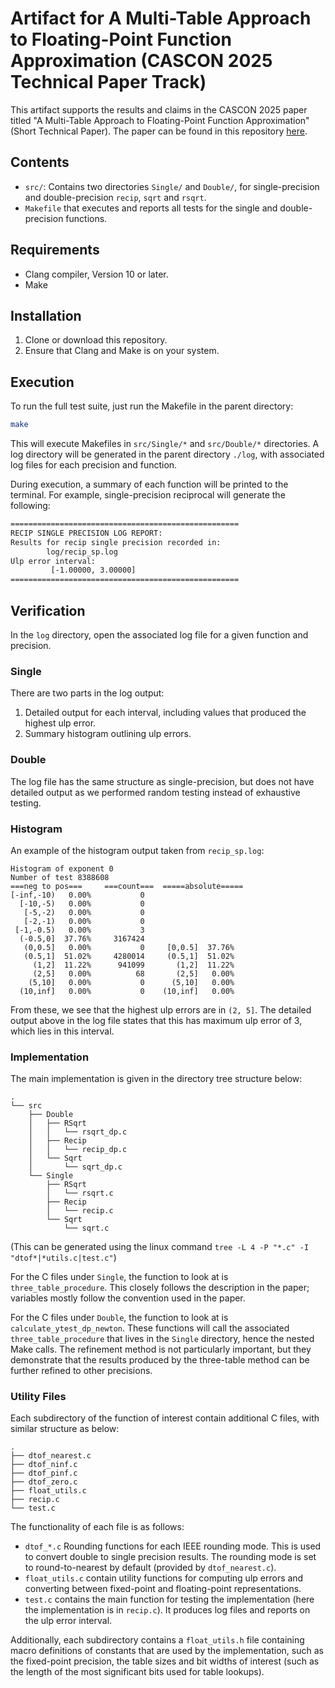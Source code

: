 # Artifact for A Multi-Table Approach to Floating-Point Function Approximation (CASCON 2025 Technical Paper Track)

This artifact supports the results and claims in the CASCON 2025 paper titled "A Multi-Table Approach to Floating-Point Function Approximation" (Short Technical Paper).
The paper can be found in this repository [here](./papers/multi-table-short-version.pdf).

## Contents
- `src/`: Contains two directories `Single/` and `Double/`, for single-precision and double-precision `recip`, `sqrt` and `rsqrt`.
- `Makefile` that executes and reports all tests for the single and double-precision functions.

## Requirements
- Clang compiler, Version 10 or later.
- Make

## Installation
1. Clone or download this repository.
2. Ensure that Clang and Make is on your system.

## Execution

To run the full test suite, just run the Makefile in the parent directory:

```bash
make
```

This will execute Makefiles in `src/Single/*` and `src/Double/*` directories.
A log directory will be generated in the parent directory `./log`, with associated log files
for each precision and function.

During execution, a summary of each function will be printed to the terminal. For example,
single-precision reciprocal will generate the following:

```bash
===================================================
RECIP SINGLE PRECISION LOG REPORT:
Results for recip single precision recorded in:
        log/recip_sp.log
Ulp error interval:
         [-1.00000, 3.00000]
===================================================
```

## Verification

In the `log` directory, open the associated log file for a given function and precision.

### Single

There are two parts in the log output:
1. Detailed output for each interval, including values that produced the highest ulp error.
2. Summary histogram outlining ulp errors.

### Double

The log file has the same structure as single-precision, but does not have detailed output as we performed random testing instead of exhaustive testing.

### Histogram

An example of the histogram output taken from `recip_sp.log`:

```
Histogram of exponent 0
Number of test 8388608
===neg to pos===     ===count===  =====absolute===== 
[-inf,-10)   0.00%           0
  [-10,-5)   0.00%           0
   [-5,-2)   0.00%           0
   [-2,-1)   0.00%           0
 [-1,-0.5)   0.00%           3
  (-0.5,0]  37.76%     3167424
   (0,0.5]   0.00%           0     [0,0.5]  37.76%
   (0.5,1]  51.02%     4280014     (0.5,1]  51.02%
     (1,2]  11.22%      941099       (1,2]  11.22%
     (2,5]   0.00%          68       (2,5]   0.00%
    (5,10]   0.00%           0      (5,10]   0.00%
  (10,inf]   0.00%           0    (10,inf]   0.00%
```

From these, we see that the highest ulp errors are in `(2, 5]`. 
The detailed output above in the log file states that this has maximum ulp error of 3,
which lies in this interval.

### Implementation

The main implementation is given in the directory tree structure below:

```
.
└── src
    ├── Double
    │   ├── RSqrt
    │   │   └── rsqrt_dp.c
    │   ├── Recip
    │   │   └── recip_dp.c
    │   └── Sqrt
    │       └── sqrt_dp.c
    └── Single
        ├── RSqrt
        │   └── rsqrt.c
        ├── Recip
        │   └── recip.c
        └── Sqrt
            └── sqrt.c
```

(This can be generated using the linux command `tree -L 4 -P "*.c" -I "dtof*|*utils.c|test.c"`)

For the C files under `Single`, the function to look at is `three_table_procedure`. 
This closely follows the description in the paper; variables mostly follow the convention used in
the paper.

For the C files under `Double`, the function to look at is `calculate_ytest_dp_newton`.
These functions will call the associated `three_table_procedure` that lives in the `Single` directory,
hence the nested Make calls.
The refinement method is not particularly important, but they demonstrate that the results produced
by the three-table method can be further refined to other precisions.

### Utility Files

Each subdirectory of the function of interest contain additional C files, with similar structure as below:

```
.
├── dtof_nearest.c
├── dtof_ninf.c
├── dtof_pinf.c
├── dtof_zero.c
├── float_utils.c
├── recip.c
└── test.c
```

The functionality of each file is as follows:

- `dtof_*.c` Rounding functions for each IEEE rounding mode. 
   This is used to convert double to single precision results. 
   The rounding mode is set to round-to-nearest by default (provided by `dtof_nearest.c`).
- `float_utils.c` contain utility functions for computing ulp errors and 
   converting between fixed-point and floating-point representations.
- `test.c` contains the main function for testing the implementation (here the implementation is in `recip.c`).
   It produces log files and reports on the ulp error interval.

Additionally, each subdirectory contains a `float_utils.h` file containing macro definitions of constants that
are used by the implementation, such as the fixed-point precision, the table sizes and bit widths of interest
(such as the length of the most significant bits used for table lookups).